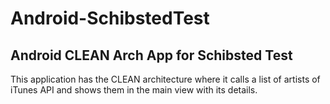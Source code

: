 # Android-SchibstedTest
## Android CLEAN Arch App for Schibsted Test

This application has the CLEAN architecture where it calls a list of artists of iTunes API and shows them in the main view with its details.
